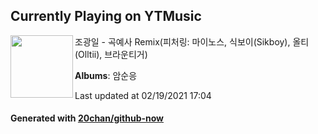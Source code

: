## Currently Playing on YTMusic

[<img align="left" width="100" src="https://lh3.googleusercontent.com/xCFxD60MSpFFmvsBXIRCny6b187TQJWC8_v2Z_d3kkgUCY9FYzr2ChEOnnKWPh4iUkpvDmdhu5Soj0Spig">](https://music.youtube.com/channel/UC7zZzWH3Dammxn0IL9_Z-ew)

조광일 - 곡예사 Remix(피처링: 마이노스, 식보이(Sikboy), 올티(Olltii), 브라운티거)

**Albums**: 암순응

Last updated at 02/19/2021 17:04

#### Generated with [20chan/github-now](https://github.com/20chan/github-now)


<!--
**20chan/20chan** is a ✨ _special_ ✨ repository because its `README.md` (this file) appears on your GitHub profile.

Here are some ideas to get you started:

- 🔭 I’m currently working on ...
- 🌱 I’m currently learning ...
- 👯 I’m looking to collaborate on ...
- 🤔 I’m looking for help with ...
- 💬 Ask me about ...
- 📫 How to reach me: ...
- 😄 Pronouns: ...
- ⚡ Fun fact: ...
-->
